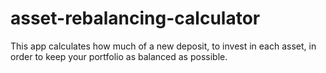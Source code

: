 # asset-rebalancing-calculator
This app calculates how much of a new deposit, to invest in each asset, in order to keep your portfolio as balanced as possible.
